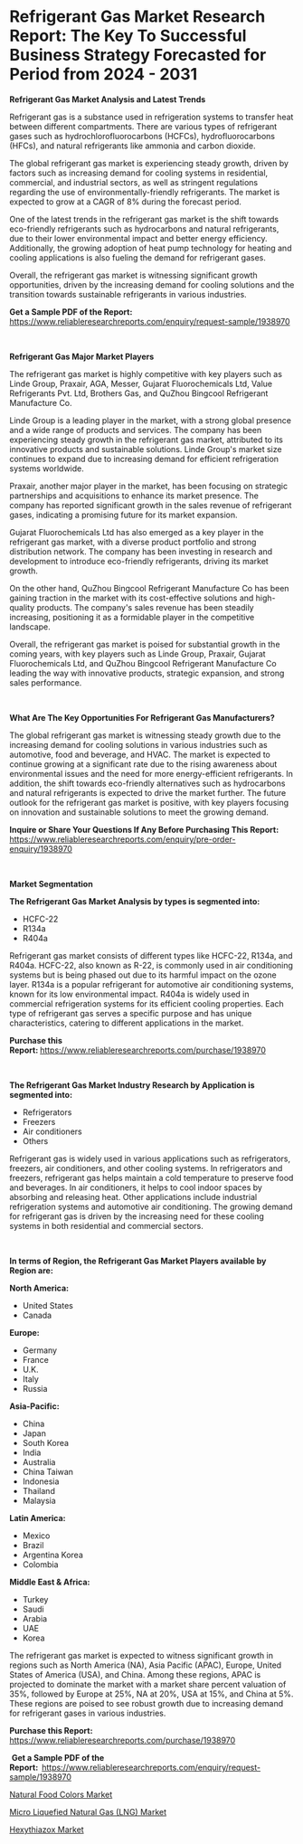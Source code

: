 <p><h1>Refrigerant Gas Market Research Report: The Key To Successful Business Strategy Forecasted for Period from 2024 - 2031</h1></p><p><strong>Refrigerant Gas Market Analysis and Latest Trends</strong></p>
<p><p>Refrigerant gas is a substance used in refrigeration systems to transfer heat between different compartments. There are various types of refrigerant gases such as hydrochlorofluorocarbons (HCFCs), hydrofluorocarbons (HFCs), and natural refrigerants like ammonia and carbon dioxide.</p><p>The global refrigerant gas market is experiencing steady growth, driven by factors such as increasing demand for cooling systems in residential, commercial, and industrial sectors, as well as stringent regulations regarding the use of environmentally-friendly refrigerants. The market is expected to grow at a CAGR of 8% during the forecast period.</p><p>One of the latest trends in the refrigerant gas market is the shift towards eco-friendly refrigerants such as hydrocarbons and natural refrigerants, due to their lower environmental impact and better energy efficiency. Additionally, the growing adoption of heat pump technology for heating and cooling applications is also fueling the demand for refrigerant gases.</p><p>Overall, the refrigerant gas market is witnessing significant growth opportunities, driven by the increasing demand for cooling solutions and the transition towards sustainable refrigerants in various industries.</p></p>
<p><strong>Get a Sample PDF of the Report:&nbsp;</strong> <a href="https://www.reliableresearchreports.com/enquiry/request-sample/1938970">https://www.reliableresearchreports.com/enquiry/request-sample/1938970</a></p>
<p>&nbsp;</p>
<p><strong>Refrigerant Gas Major Market Players</strong></p>
<p><p>The refrigerant gas market is highly competitive with key players such as Linde Group, Praxair, AGA, Messer, Gujarat Fluorochemicals Ltd, Value Refrigerants Pvt. Ltd, Brothers Gas, and QuZhou Bingcool Refrigerant Manufacture Co. </p><p>Linde Group is a leading player in the market, with a strong global presence and a wide range of products and services. The company has been experiencing steady growth in the refrigerant gas market, attributed to its innovative products and sustainable solutions. Linde Group's market size continues to expand due to increasing demand for efficient refrigeration systems worldwide.</p><p>Praxair, another major player in the market, has been focusing on strategic partnerships and acquisitions to enhance its market presence. The company has reported significant growth in the sales revenue of refrigerant gases, indicating a promising future for its market expansion.</p><p>Gujarat Fluorochemicals Ltd has also emerged as a key player in the refrigerant gas market, with a diverse product portfolio and strong distribution network. The company has been investing in research and development to introduce eco-friendly refrigerants, driving its market growth.</p><p>On the other hand, QuZhou Bingcool Refrigerant Manufacture Co has been gaining traction in the market with its cost-effective solutions and high-quality products. The company's sales revenue has been steadily increasing, positioning it as a formidable player in the competitive landscape.</p><p>Overall, the refrigerant gas market is poised for substantial growth in the coming years, with key players such as Linde Group, Praxair, Gujarat Fluorochemicals Ltd, and QuZhou Bingcool Refrigerant Manufacture Co leading the way with innovative products, strategic expansion, and strong sales performance.</p></p>
<p>&nbsp;</p>
<p><strong>What Are The Key Opportunities For Refrigerant Gas Manufacturers?</strong></p>
<p><p>The global refrigerant gas market is witnessing steady growth due to the increasing demand for cooling solutions in various industries such as automotive, food and beverage, and HVAC. The market is expected to continue growing at a significant rate due to the rising awareness about environmental issues and the need for more energy-efficient refrigerants. In addition, the shift towards eco-friendly alternatives such as hydrocarbons and natural refrigerants is expected to drive the market further. The future outlook for the refrigerant gas market is positive, with key players focusing on innovation and sustainable solutions to meet the growing demand.</p></p>
<p><strong>Inquire or Share Your Questions If Any Before Purchasing This Report:</strong> <a href="https://www.reliableresearchreports.com/enquiry/pre-order-enquiry/1938970">https://www.reliableresearchreports.com/enquiry/pre-order-enquiry/1938970</a></p>
<p>&nbsp;</p>
<p><strong>Market Segmentation</strong></p>
<p><strong>The Refrigerant Gas Market Analysis by types is segmented into:</strong></p>
<p><ul><li>HCFC-22</li><li>R134a</li><li>R404a</li></ul></p>
<p><p>Refrigerant gas market consists of different types like HCFC-22, R134a, and R404a. HCFC-22, also known as R-22, is commonly used in air conditioning systems but is being phased out due to its harmful impact on the ozone layer. R134a is a popular refrigerant for automotive air conditioning systems, known for its low environmental impact. R404a is widely used in commercial refrigeration systems for its efficient cooling properties. Each type of refrigerant gas serves a specific purpose and has unique characteristics, catering to different applications in the market.</p></p>
<p><strong>Purchase this Report:&nbsp;</strong><a href="https://www.reliableresearchreports.com/purchase/1938970">https://www.reliableresearchreports.com/purchase/1938970</a></p>
<p>&nbsp;</p>
<p><strong>The Refrigerant Gas Market Industry Research by Application is segmented into:</strong></p>
<p><ul><li>Refrigerators</li><li>Freezers</li><li>Air conditioners</li><li>Others</li></ul></p>
<p><p>Refrigerant gas is widely used in various applications such as refrigerators, freezers, air conditioners, and other cooling systems. In refrigerators and freezers, refrigerant gas helps maintain a cold temperature to preserve food and beverages. In air conditioners, it helps to cool indoor spaces by absorbing and releasing heat. Other applications include industrial refrigeration systems and automotive air conditioning. The growing demand for refrigerant gas is driven by the increasing need for these cooling systems in both residential and commercial sectors.</p></p>
<p>&nbsp;</p>
<p><strong>In terms of Region, the Refrigerant Gas Market Players available by Region are:</strong></p>
<p>
    <p> <strong> North America: </strong>
        <ul>
            <li>United States</li>
            <li>Canada</li>
        </ul>
        </p> 
    <p> <strong> Europe: </strong>
        <ul>
            <li>Germany</li>
            <li>France</li>
            <li>U.K.</li>
            <li>Italy</li>
            <li>Russia</li>
        </ul>
        </p> 
    <p> <strong> Asia-Pacific: </strong>
        <ul>
            <li>China</li>
            <li>Japan</li>
            <li>South Korea</li>
            <li>India</li>
            <li>Australia</li>
            <li>China Taiwan</li>
            <li>Indonesia</li>
            <li>Thailand</li>
            <li>Malaysia</li>
        </ul>
        </p> 
    <p> <strong> Latin America: </strong>
        <ul>
            <li>Mexico</li>
            <li>Brazil</li>
            <li>Argentina Korea</li>
            <li>Colombia</li>
        </ul>
        </p> 
    <p> <strong> Middle East & Africa: </strong>
        <ul>
            <li>Turkey</li>
            <li>Saudi</li>
            <li>Arabia</li>
            <li>UAE</li>
            <li>Korea</li>
        </ul>
    </p>
    </p>
<p><p>The refrigerant gas market is expected to witness significant growth in regions such as North America (NA), Asia Pacific (APAC), Europe, United States of America (USA), and China. Among these regions, APAC is projected to dominate the market with a market share percent valuation of 35%, followed by Europe at 25%, NA at 20%, USA at 15%, and China at 5%. These regions are poised to see robust growth due to increasing demand for refrigerant gases in various industries.</p></p>
<p><strong>Purchase this Report: </strong><a href="https://www.reliableresearchreports.com/purchase/1938970">https://www.reliableresearchreports.com/purchase/1938970</a></p>
<p>&nbsp;<strong>Get a Sample PDF of the Report:&nbsp;&nbsp;</strong><a href="https://www.reliableresearchreports.com/enquiry/request-sample/1938970">https://www.reliableresearchreports.com/enquiry/request-sample/1938970</a></p>
<p><strong></strong></p>
<p><p><a href="https://github.com/edytherolanlouisejk1miz0wig/Market-Research-Report-List-1/blob/main/natural-food-colors-market.md">Natural Food Colors Market</a></p><p><a href="https://view.publitas.com/reportprime-1/micro-liquefied-natural-gas-lng-market-size-2024-2031-global-industrial-analysis-key-geographical-regions-market-share-top-key-players-product-types-and-forecast-research-report/">Micro Liquefied Natural Gas (LNG) Market</a></p><p><a href="https://github.com/peachesmcdowel1/Market-Research-Report-List-1/blob/main/hexythiazox-market.md">Hexythiazox Market</a></p></p>